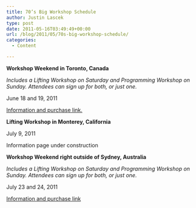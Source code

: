```yaml
---
title: 70’s Big Workshop Schedule
author: Justin Lascek
type: post
date: 2011-05-16T03:49:49+00:00
url: /blog/2011/05/70s-big-workshop-schedule/
categories:
  - Content

---
```

**Workshop Weekend in Toronto, Canada**
  
_Includes a Lifting Workshop on Saturday and Programming Workshop on Sunday. Attendees can sign up for both, or just one._ 
  
June 18 and 19, 2011
  
[Information and purchase link.][1] 
  

  
**Lifting Workshop in Monterey, California**
  
July 9, 2011
  
Information page under construction
  

  
**Workshop Weekend right outside of Sydney, Australia**
  
_Includes a Lifting Workshop on Saturday and Programming Workshop on Sunday. Attendees can sign up for both, or just one._ 
  
July 23 and 24, 2011
  
[Information and purchase link][2]

 [1]: http://wp.me/PEKxw-16H
 [2]: http://wp.me/PEKxw-16V
